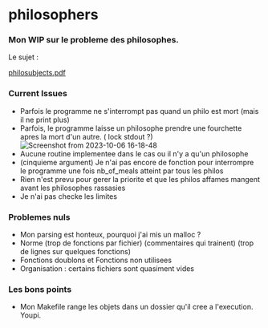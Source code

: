 # philosophers

### Mon WIP sur le probleme des philosophes.

Le sujet :

[philosubjects.pdf](https://github.com/leitn/philosophers/files/12674668/philosubjects.pdf)

### Current Issues

- Parfois le programme ne s'interrompt pas quand un philo est mort (mais il ne print plus)
- Parfois, le programme laisse un philosophe prendre une fourchette apres la mort d'un autre. ( lock stdout ?)
![Screenshot from 2023-10-06 16-18-48](https://github.com/leitn/philosophers/assets/104629160/d55728a5-2a44-4cf1-a0d4-6a44227c8aa0)
- Aucune routine implementee dans le cas ou il n'y a qu'un philosophe
- (cinquieme argument) Je n'ai pas encore de fonction pour interrompre le programme une fois nb_of_meals atteint par tous les philos
- Rien n'est prevu pour gerer la priorite et que les philos affames mangent avant les philosophes rassasies
- Je n'ai pas checke les limites


### Problemes nuls
- Mon parsing est honteux, pourquoi j'ai mis un malloc ?
- Norme (trop de fonctions par fichier) (commentaires qui trainent) (trop de lignes sur quelques fonctions)
- Fonctions doublons et Fonctions non utilisees
- Organisation : certains fichiers sont quasiment vides

### Les bons points
- Mon Makefile range les objets dans un dossier qu'il cree a l'execution. Youpi.

